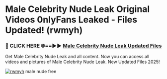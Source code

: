 # Male Celebrity Nude Leak Original Videos 0nlyFans Leaked - Files Updated! (rwmyh)

<h3>🔴 CLICK HERE 🌐==►► <a href="https://tinyurl.com/yc6ubb5a" rel="nofollow">Male Celebrity Nude Leak Updated Files</a></h3>

Get Male Celebrity Nude Leak and all content. Now you can access all videos and pictures of Male Celebrity Nude Leak. New Updated Files 2025!

[![rwmyh](https://i.imgur.com/7eu0CRL.gif)](https://tinyurl.com/yc6ubb5a)
male nude free